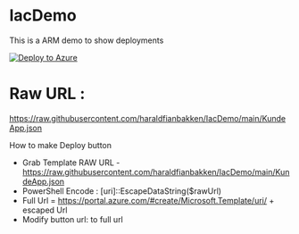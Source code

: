 # IacDemo
This is a ARM demo to show deployments

[![Deploy to Azure](https://aka.ms/deploytoazurebutton)](https://portal.azure.com/#create/Microsoft.Template/uri/https%3A%2F%2Fraw.githubusercontent.com%2Fharaldfianbakken%2FIacDemo%2Fmain%2FKundeApp.json)

# Raw URL :

https://raw.githubusercontent.com/haraldfianbakken/IacDemo/main/KundeApp.json

How to make Deploy button
 - Grab Template RAW URL - https://raw.githubusercontent.com/haraldfianbakken/IacDemo/main/KundeApp.json 
 - PowerShell Encode : [uri]::EscapeDataString($rawUrl)
 - Full Url = https://portal.azure.com/#create/Microsoft.Template/uri/ + escaped Url 
 - Modify button url: to full url


